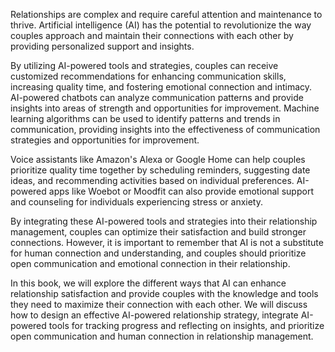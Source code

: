 
Relationships are complex and require careful attention and maintenance to thrive. Artificial intelligence (AI) has the potential to revolutionize the way couples approach and maintain their connections with each other by providing personalized support and insights.

By utilizing AI-powered tools and strategies, couples can receive customized recommendations for enhancing communication skills, increasing quality time, and fostering emotional connection and intimacy. AI-powered chatbots can analyze communication patterns and provide insights into areas of strength and opportunities for improvement. Machine learning algorithms can be used to identify patterns and trends in communication, providing insights into the effectiveness of communication strategies and opportunities for improvement.

Voice assistants like Amazon's Alexa or Google Home can help couples prioritize quality time together by scheduling reminders, suggesting date ideas, and recommending activities based on individual preferences. AI-powered apps like Woebot or Moodfit can also provide emotional support and counseling for individuals experiencing stress or anxiety.

By integrating these AI-powered tools and strategies into their relationship management, couples can optimize their satisfaction and build stronger connections. However, it is important to remember that AI is not a substitute for human connection and understanding, and couples should prioritize open communication and emotional connection in their relationship.

In this book, we will explore the different ways that AI can enhance relationship satisfaction and provide couples with the knowledge and tools they need to maximize their connection with each other. We will discuss how to design an effective AI-powered relationship strategy, integrate AI-powered tools for tracking progress and reflecting on insights, and prioritize open communication and human connection in relationship management.
